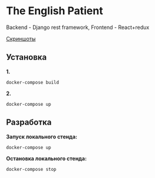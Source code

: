 # The English Patient

Backend - Django rest framework, Frontend - React+redux

[Скриншоты](https://imgur.com/a/GR4Zl2p)

## Установка
**1.**
```
docker-compose build
```

**2.**
```
docker-compose up
```

## Разработка

**Запуск локального стенда:**
```
docker-compose up
```

**Остановка локального стенда:**
```
docker-compose stop
```

